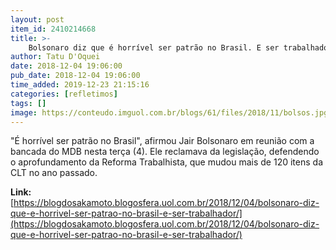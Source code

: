 ```yaml
---
layout: post
item_id: 2410214668
title: >-
    Bolsonaro diz que é horrível ser patrão no Brasil. E ser trabalhador?
author: Tatu D'Oquei
date: 2018-12-04 19:06:00
pub_date: 2018-12-04 19:06:00
time_added: 2019-12-23 21:15:16
categories: [refletimos]
tags: []
image: https://conteudo.imguol.com.br/blogs/61/files/2018/11/bolsos.jpg
---
```


"É horrível ser patrão no Brasil", afirmou Jair Bolsonaro em reunião com a bancada do MDB nesta terça (4). Ele reclamava da legislação, defendendo o aprofundamento da Reforma Trabalhista, que mudou mais de 120 itens da CLT no ano passado.

**Link:** [https://blogdosakamoto.blogosfera.uol.com.br/2018/12/04/bolsonaro-diz-que-e-horrivel-ser-patrao-no-brasil-e-ser-trabalhador/](https://blogdosakamoto.blogosfera.uol.com.br/2018/12/04/bolsonaro-diz-que-e-horrivel-ser-patrao-no-brasil-e-ser-trabalhador/)

